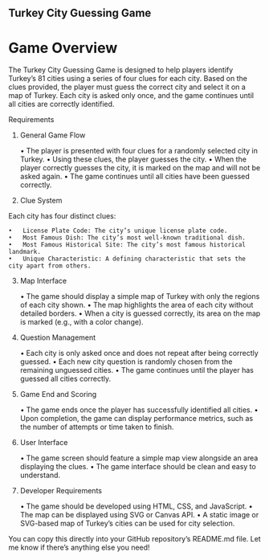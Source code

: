 ## **Turkey City Guessing Game**

# Game Overview

The Turkey City Guessing Game is designed to help players identify Turkey’s 81 cities using a series of four clues for each city. Based on the clues provided, the player must guess the correct city and select it on a map of Turkey. Each city is asked only once, and the game continues until all cities are correctly identified.

Requirements

1. General Game Flow

	•	The player is presented with four clues for a randomly selected city in Turkey.
	•	Using these clues, the player guesses the city.
	•	When the player correctly guesses the city, it is marked on the map and will not be asked again.
	•	The game continues until all cities have been guessed correctly.

2. Clue System

Each city has four distinct clues:

	•	License Plate Code: The city’s unique license plate code.
	•	Most Famous Dish: The city’s most well-known traditional dish.
	•	Most Famous Historical Site: The city’s most famous historical landmark.
	•	Unique Characteristic: A defining characteristic that sets the city apart from others.

3. Map Interface

	•	The game should display a simple map of Turkey with only the regions of each city shown.
	•	The map highlights the area of each city without detailed borders.
	•	When a city is guessed correctly, its area on the map is marked (e.g., with a color change).

4. Question Management

	•	Each city is only asked once and does not repeat after being correctly guessed.
	•	Each new city question is randomly chosen from the remaining unguessed cities.
	•	The game continues until the player has guessed all cities correctly.

5. Game End and Scoring

	•	The game ends once the player has successfully identified all cities.
	•	Upon completion, the game can display performance metrics, such as the number of attempts or time taken to finish.

6. User Interface

	•	The game screen should feature a simple map view alongside an area displaying the clues.
	•	The game interface should be clean and easy to understand.

7. Developer Requirements

	•	The game should be developed using HTML, CSS, and JavaScript.
	•	The map can be displayed using SVG or Canvas API.
	•	A static image or SVG-based map of Turkey’s cities can be used for city selection.

You can copy this directly into your GitHub repository’s README.md file. Let me know if there’s anything else you need!
